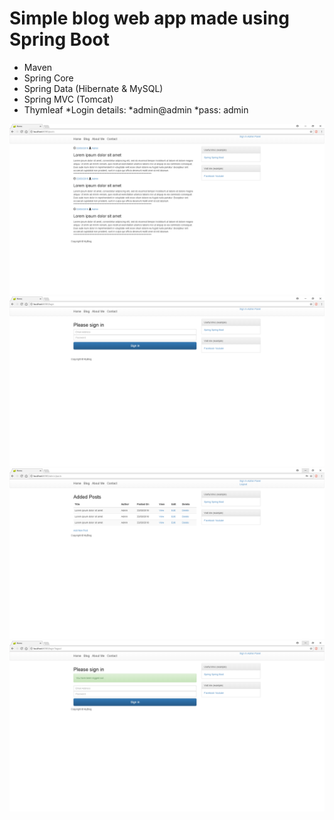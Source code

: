 # Simple blog web app made using Spring Boot
* Maven
* Spring Core
* Spring Data (Hibernate & MySQL)
* Spring MVC (Tomcat)
* Thymleaf
*Login details:
*admin@admin
*pass: admin

![](1.png)
![](2.png)
![](3.png)
![](4.png)
